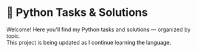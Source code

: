 # 🐍 Python Tasks & Solutions

Welcome! Here you'll find my Python tasks and solutions — organized by topic.  
This project is being updated as I continue learning the language.
